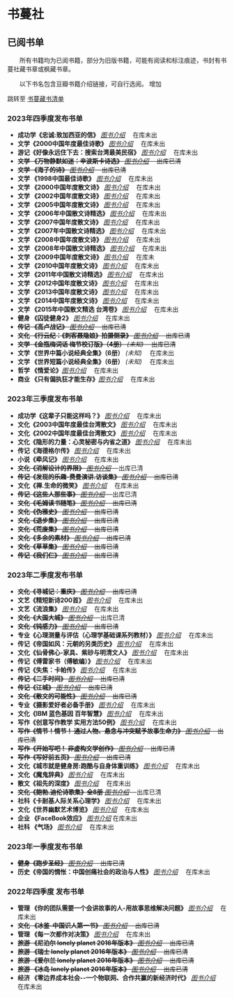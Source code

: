 # 书蔓社

## 已阅书单 ##

&ensp;&ensp;&ensp;&ensp;所有书籍均为已阅书籍，部分为旧版书籍，可能有阅读和标注痕迹，书封有书蔓社藏书章或枫藏书章。

&ensp;&ensp;&ensp;&ensp;以下书名包含豆瓣书籍介绍链接，可自行选阅。 
增加

跳转至 [书蔓藏书清单](books.md) 

### 2023年四季度发布书单 ###
- **成功学《忠诚:致加西亚的信》** _[图书介绍](https://book.douban.com/subject/1201326/)_ &ensp;&ensp;在库未出
- **文学《2000中国年度最佳诗歌》** _[图书介绍](https://book.douban.com/subject/1058620/)_ &ensp;&ensp;在库未出
- **游记《好像永远住下去：搜索台湾最美民宿》** _[图书介绍](https://book.douban.com/subject/26718468/)_ &ensp;&ensp;在库未出
- ~~**文学 《万物静默如迷：辛波斯卡诗选》** _[图书介绍](https://book.douban.com/subject/11584574/)_ &ensp;&ensp;出库已清~~
- ~~**文学 《海子的诗》** _[图书介绍](https://book.douban.com/subject/1011754/)_ &ensp;&ensp;出库已清~~
- **文学 《1998中国最佳诗歌》** _[图书介绍](https://book.douban.com/subject/1028926/)_ &ensp;&ensp;在库未出
- **文学 《2000中国年度散文诗》** _[图书介绍](https://book.douban.com/subject/1019301/)_ &ensp;&ensp;在库未出
- **文学 《2002中国年度散文诗》** _[图书介绍](https://book.douban.com/subject/1077460/)_ &ensp;&ensp;在库未出
- **文学 《2005中国年度散文诗》** _[图书介绍](https://book.douban.com/subject/1491606/)_ &ensp;&ensp;在库未出
- **文学 《2006年中国散文诗精选》** _[图书介绍](https://book.douban.com/subject/1967287/)_ &ensp;&ensp;在库未出
- **文学 《2007中国年度散文诗》** _[图书介绍](https://book.douban.com/subject/2678442/)_ &ensp;&ensp;在库未出
- **文学 《2007年中国散文诗精选》** _[图书介绍](https://book.douban.com/subject/2369165/)_ &ensp;&ensp;在库未出
- **文学 《2008中国年度散文诗》** _[图书介绍](https://book.douban.com/subject/3463585/)_ &ensp;&ensp;在库未出
- **文学 《2008年中国散文诗精选》** _[图书介绍](https://book.douban.com/subject/3391404/)_ &ensp;&ensp;在库未出
- **文学 《2009中国年度散文诗》** _[图书介绍](https://book.douban.com/subject/4237538/)_ &ensp;&ensp;在库未
- **文学 《2010中国年度散文诗》** _[图书介绍](https://book.douban.com/subject/5922212/)_ &ensp;&ensp;在库未出
- **文学 《2011年中国散文诗精选》** _[图书介绍](https://book.douban.com/subject/10354469/)_ &ensp;&ensp;在库未出
- **文学 《2012中国年度散文诗》** _[图书介绍](https://book.douban.com/subject/21338801/)_ &ensp;&ensp;在库未出
- **文学 《2013中国年度散文诗》** _[图书介绍](https://book.douban.com/subject/25799712/)_ &ensp;&ensp;在库未出
- **文学 《2014中国年度散文诗》** _[图书介绍](https://book.douban.com/subject/30666984/)_ &ensp;&ensp;在库未出
- **文学 《2015年中国散文精选 台湾卷》** _[图书介绍](https://book.douban.com/subject/26832659/)_ &ensp;&ensp;在库未出
- **健身 《囚徒健身2》** _[图书介绍](https://book.douban.com/subject/26126563/)_ &ensp;&ensp;在库未出
- ~~**传记 《高卢战记》** _[图书介绍](https://book.douban.com/subject/1511912/)_ &ensp;&ensp;出库已清~~
- ~~**文化 《行云纪：《刺客聂隐娘》拍摄侧录》** _[图书介绍](https://book.douban.com/subject/26434974/)_ &ensp;&ensp;出库已清~~
- ~~**文学 《金瓶梅词话 梅节校订版》（4册）** _(未知)_  &ensp;&ensp;出库已清~~
- **文学 《世界中篇小说经典全集》（6册）** _(未知)_ &ensp;&ensp;在库未出
- **文学 《世界短篇小说经典全集》（6册）** _(未知)_ &ensp;&ensp;在库未出
- **哲学 《情爱论》**_[图书介绍](https://book.douban.com/subject/2056342/)_ &ensp;&ensp;在库未出
- **商业 《只有偏执狂才能生存》**_[图书介绍](https://book.douban.com/subject/1940579/)_ &ensp;&ensp;在库未出

### 2023年三季度发布书单 ###
- **成功学《这辈子只能这样吗？》** _[图书介绍](https://book.douban.com/subject/4920383/)_ &ensp;&ensp;在库未出
- **文化《2003中国年度最佳台湾散文》** _[图书介绍](https://book.douban.com/subject/1063939/)_ &ensp;&ensp;在库未出
- **文化《2002中国年度最佳台湾散文》** _[图书介绍](https://book.douban.com/subject/1063939/)_ &ensp;&ensp;在库未出
- **文化《隐形的力量：心灵秘密与内省之道》** _[图书介绍](https://book.douban.com/subject/3932529/)_ &ensp;&ensp;在库未出
- **传记《海德格尔传》** _[图书介绍](https://book.douban.com/subject/1709907/)_ &ensp;&ensp;在库未出
- **小说《牵风记》** _[图书介绍](https://book.douban.com/subject/34969924/)_ &ensp;&ensp;在库未出
- ~~**文化《消解设计的界限》** _[图书介绍](https://book.douban.com/subject/4720817/)_ &ensp;&ensp;~~出库已清
- ~~**传记《发现的乐趣-费曼演讲.访谈集》** _[图书介绍](https://book.douban.com/subject/26776967/)_ &ensp;&ensp;出库已清~~
- **文化《禅.生命的微笑》** _[图书介绍](https://book.douban.com/subject/1007652/)_ &ensp;&ensp;在库未出
- ~~**传记《这些人那些事》** _[图书介绍](https://book.douban.com/subject/6388661/)_ &ensp;&ensp;~~出库已清
- ~~**文化《毛姆读书随笔》** _[图书介绍](https://book.douban.com/subject/1016429/)_ &ensp;&ensp;出库已清~~
- ~~**文化《伪雅史》** _[图书介绍](https://book.douban.com/subject/5991773/)_ &ensp;&ensp;出库已清~~
- ~~**文化《退步集》** _[图书介绍](https://book.douban.com/subject/1003284/)_ &ensp;&ensp;出库已清~~
- ~~**文化《荒废集》** _[图书介绍](https://book.douban.com/subject/3333989/)_ &ensp;&ensp;出库已清~~
- ~~**文化《多余的素材》** _[图书介绍](https://book.douban.com/subject/2287508/)_ &ensp;&ensp;出库已清~~
- ~~**文化《草草集》** _[图书介绍](https://book.douban.com/subject/25804641/)_ &ensp;&ensp;出库已清~~
- ~~**传记《我们仨》** _[图书介绍](https://book.douban.com/subject/1023045/)_ &ensp;&ensp;出库已清~~

### 2023年二季度发布书单 ###
- ~~**文化《寻城记：重庆》** _[图书介绍](https://book.douban.com/subject/2025990/)_ &ensp;&ensp;出库已清~~
- **文艺《精短新诗200首》** _[图书介绍](https://book.douban.com/subject/3458377/)_ &ensp;&ensp;在库未出
- **文艺《流浪集》** _[图书介绍](https://book.douban.com/subject/4208780/)_ &ensp;&ensp;在库未出
- ~~**文化《大国大城》** _[图书介绍](https://book.douban.com/subject/26824237/)_ &ensp;&ensp;~~出库已清
- ~~**文化《钝感力》** _[图书介绍](https://book.douban.com/subject/2119843/)_ &ensp;&ensp;出库已清~~
- **专业《心理测量与评估（心理学基础课系列教材）》** _[图书介绍](https://book.douban.com/subject/1955415/)_ &ensp;&ensp;在库未出
- **传记《帝国如风：元朝的另类历史》** _[图书介绍](https://book.douban.com/subject/1891104/)_ &ensp;&ensp;在库未出
- **文化《仙骨佛心-家具、紫砂与明清文人》** _[图书介绍](https://book.douban.com/subject/4011281/)_ &ensp;&ensp;在库未出
- **传记《傅雷家书（傅敏编）》** _[图书介绍](https://book.douban.com/subject/4881264/)_ &ensp;&ensp;在库未出
- **传记《失焦：卡帕传》** _[图书介绍](https://book.douban.com/subject/10557523/)_ &ensp;&ensp;在库未出
- ~~**传记《二手时间》** _[图书介绍](https://book.douban.com/subject/26704403/)_ &ensp;&ensp;出库已清~~
- ~~**传记《江城》** _[图书介绍](https://book.douban.com/subject/7060185/)_ &ensp;&ensp;出库已清~~
- ~~**文化《散文的可能性》** _[图书介绍](https://book.douban.com/subject/1973442/)_ &ensp;&ensp;出库已清~~
- **专业《摄影爱好者必备手册》** _[图书介绍](https://book.douban.com/subject/1214439/)_ &ensp;&ensp;在库未出
- **文化《IBM 蓝色基因 百年智慧》** _[图书介绍](https://book.douban.com/subject/6965594/)_ &ensp;&ensp;在库未出
- **写作《创意写作教学 实用方法50例》** _[图书介绍](https://book.douban.com/subject/25849697/)_ &ensp;&ensp;在库未出
- ~~**写作《情节！情节！ 通过人物、悬念与冲突赋予故事生命力》** _[图书介绍](https://book.douban.com/subject/10834606/)_ &ensp;&ensp;出库已清~~
- ~~**写作《开始写吧！ 非虚构文学创作》** _[图书介绍](https://book.douban.com/subject/5944388/)_ &ensp;&ensp;出库已清~~
- ~~**写作《写好前五页》** _[图书介绍](https://book.douban.com/subject/20471352/)_ &ensp;&ensp;出库已清~~
- **文化《城市就是健身房:跑酷与自身体重训练》** _[图书介绍](https://book.douban.com/subject/26201055/)_ &ensp;&ensp;在库未出
- **文化《魔鬼辞典》** _[图书介绍](https://book.douban.com/subject/1013137/)_ &ensp;&ensp;在库未出
- **散文《祖先的深度》** _[图书介绍](https://book.douban.com/subject/1411107/)_ &ensp;&ensp;在库未出
- ~~**文化《鲍勃.迪伦诗歌集》全8册** _[图书介绍](https://book.douban.com/subject/27032027/)_ &ensp;&ensp;~~出库已清
- **社科《卡耐基人际关系心理学》** _[图书介绍](https://book.douban.com/subject/2338699/)_ &ensp;&ensp;在库未出
- **文化《世界幽默艺术博览》** _[图书介绍](https://book.douban.com/subject/1639295/)_ &ensp;&ensp;在库未出
- **企业 《FaceBook效应》** _[图书介绍](https://book.douban.com/subject/5313010/)_ 在库未出
- **社科 《气场》** _[图书介绍](https://book.douban.com/subject/5325861/)_  &ensp;&ensp;在库未出


### 2023年一季度发布书单 ###

- ~~**健身《跑步圣经》** _[图书介绍](https://book.douban.com/subject/26326484/)_ &ensp;&ensp;出库已清~~
- **历史《帝国的惆怅：中国创痛社会的政治与人性》** _[图书介绍](https://book.douban.com/subject/1421029/)_ &ensp;&ensp;在库未出

### 2022年四季度 发布书单 ###

- **管理 《你的团队需要一个会讲故事的人-用故事思维解决问题》** _[图书介绍](https://book.douban.com/subject/26780215/)_  &ensp;&ensp;在库未出
- ~~**文化 《冰鉴-中国识人第一书》** _[图书介绍](https://book.douban.com/subject/6534729/)_   &ensp;&ensp;出库已清~~
- **管理 《每一次都作对决策》** _[图书介绍](https://book.douban.com/subject/1892895/)_  &ensp;&ensp;在库未出
- ~~**旅游 《尼泊尔 lonely planet 2016年版本》**  _[图书介绍](https://book.douban.com/subject/26897889/)_  &ensp;&ensp;出库已清~~
- ~~**旅游 《瑞士 lonely planet 2016年版本》**  _[图书介绍](https://book.douban.com/subject/30450328/)_  &ensp;&ensp;出库已清~~
- ~~**旅游 《爱尔兰 lonely planet 2016年版本》**  _[图书介绍](https://book.douban.com/subject/27195756/)_  &ensp;&ensp;出库已清~~
- ~~**旅游 《冰岛 lonely planet 2016年版本》**  _[图书介绍](https://book.douban.com/subject/30134993/)_  &ensp;&ensp;出库已清~~
- **经济 《零边界成本社会--一个物联网、合作共赢的新经济时代》**  _[图书介绍](https://book.douban.com/subject/25986746/)_  &ensp;&ensp;在库未出

